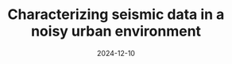 ---
title: "Characterizing seismic data in a noisy urban environment"
collection: publications
permalink: 
pid: "9"
authors: Ann Thomas, <b>Omkar Ranadive</b>, Suzan van der Lee
excerpt: "Seismic data in urban environments are dominated by man-made noise sources (e.g. traffic, construction, quarry blasts), which can falsely trigger earthquake detection algorithms and reduce the signal-to-noise ratios of desired signals. Despite (or rather due to) these challenges, investigating urban seismic noise has led to developments in earthquake detection, environmental monitoring, and passive source imaging. In this study, we analyze 5+ years of seismic data from a broadband station in the Chicago area, uniquely located within a 10-km radius of a limestone quarry, a flood-control reservoir, major highways, dense residential districts, and an international airport. We aim to create a labeled dataset of Chicago noise that can be used to refine, train, and test algorithms for earthquake detection and denoising.
To detect nonstationary signals in the Chicago area, we first applied a power spectral density (PSD) misfit detector to our multi-year station data. We then developed and applied an unsupervised learning model (K means clustering) to our nonstationary signals, with the aim of clustering events with similar waveforms and potentially a similar source. Features of our clustering model include cross-correlation values of select waveform templates, PSD misfits, and other statistical metrics. We will describe the development of our model and present some unique clusters and events. By analyzing temporal trends, we will discuss possible sources (e.g. highway traffic, aircraft signals) of repeating events and their potential for applications in monitoring and imaging.
"
date: 2024-12-10
venue: 'AGU Fall Meeting 2024'
paperurl: 'https://agu.confex.com/agu/agu24/meetingapp.cgi/Paper/1646982'
citation: 
type: abs 
---